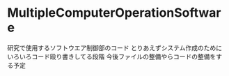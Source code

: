 # MultipleComputerOperationSoftware
研究で使用するソフトウエア制御部のコード
とりあえずシステム作成のためにいろいろコード殴り書きしてる段階
今後ファイルの整備やらコードの整備をする予定


